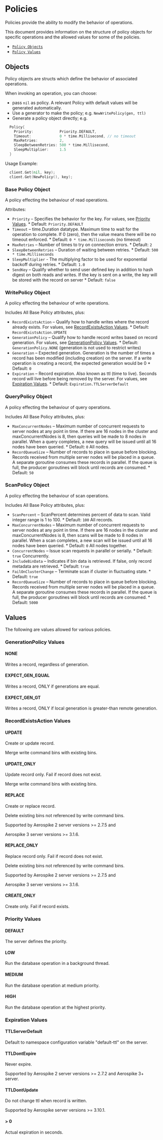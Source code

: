 # Policies

Policies provide the ability to modify the behavior of operations.

This document provides information on the structure of policy objects for specific
operations and the allowed values for some of the policies.

- [`Policy Objects`](#Objects)
- [`Policy Values`](#Values)


<a name="Objects"></a>
## Objects

Policy objects are structs which define the behavior of associated operations.

When invoking an operation, you can choose:
- pass `nil` as policy. A relevant Policy with default values will be generated automatically.
- Use a generator to make the policy; e.g. `NewWritePolicy(gen, ttl)`
- Generate a policy object directly; e.g.
```go
  Policy{
    Priority:            Priority.DEFAULT,
    Timeout:             0 * time.Millisecond, // no timeout
    MaxRetries:          2,
    SleepBetweenRetries: 500 * time.Millisecond,
    SleepMultiplier:     1.5
  }
```

Usage Example:

```go
  client.Get(nil, key);
  client.Get(NewPolicy(), key);
```

<!--
################################################################################
BasePolicy
################################################################################
-->
<a name="BasePolicy"></a>

### Base Policy Object

A policy effecting the behaviour of read operations.

Attributes:

- `Priority`                – Specifies the behavior for the key.
                            For values, see [Priority Values](policies.md#priority).
                            * Default: `Priority.DEFAULT`
- `Timeout`                 – time.Duration datatype. Maximum time to wait for
                            the operation to complete. If 0 (zero), then the value
                            means there will be no timeout enforced.
                            * Default: `0 * time.Milliseconds` (no timeout)
- `MaxRetries`              – Number of times to try on connection errors.
                            * Default: `2`
- `SleepBetweenRetries`     – Duration of waiting between retries.
                            * Default: `500 * time.Milliseconds`
- `SleepMultiplier`         - The multiplying factor to be used for exponential
                            backoff during retries.
                            * Default: `1.0`
- `SendKey`                 – Qualify whether to send user defined key in addition to hash digest on both reads and writes. If the key is sent on a write,
                            the key will be stored with the record on server
                            * Default: `false`

<!--
################################################################################
WritePolicy
################################################################################
-->
<a name="WritePolicy"></a>

### WritePolicy Object

A policy effecting the behaviour of write operations.

Includes All Base Policy attributes, plus:

- `RecordExistsAction`     – Qualify how to handle writes where the record already exists.
                           For values, see [RecordExistsAction Values](policies.md#exists).
                           * Default: `RecordExistsAction.UPDATE`
- `GenerationPolicy`       – Qualify how to handle record writes based on record generation.
                           For values, see [GenerationPolicy Values](policies.md#gen).
                           * Default: `GenerationPolicy.NONE` (generation is not used to restrict writes)
- `Generation`             – Expected generation. Generation is the number of times a record has been modified
                           (including creation) on the server. If a write operation is creating a record,
                           the expected generation would be 0
                           * Default: `0`
- `Expiration`             – Record expiration. Also known as ttl (time to live). Seconds record will live before being removed by the server.
                           For values, see [Expiration Values](policies.md#expiration).
                           * Default: `Expiration.TTLServerDefault`


<!--
################################################################################
QueryPolicy
################################################################################
-->
<a name="QueryPolicy"></a>

### QueryPolicy Object

A policy effecting the behaviour of query operations.

Includes All Base Policy attributes, plus:

- `MaxConcurrentNodes`    –  Maximum number of concurrent requests to server nodes at any point in time. If there are 16 nodes in the cluster and maxConcurrentNodes is 8, then queries will be made to 8 nodes in parallel. When a query completes, a new query will be issued until all 16 nodes have been queried.
                           * Default: `0` All nodes.
- `RecordQueueSize`       – Number of records to place in queue before blocking.
  Records received from multiple server nodes will be placed in a queue. A separate goroutine consumes these records in parallel. If the queue is full, the producer goroutines will block until records are consumed.
                           * Default: `50`

<!--
################################################################################
ScanPolicy
################################################################################
-->
<a name="ScanPolicy"></a>

### ScanPolicy Object

A policy effecting the behaviour of scan operations.

Includes All Base Policy attributes, plus:

- `ScanPercent`           –  ScanPercent determines percent of data to scan. Valid integer range is 1 to 100.
                           * Default: `100` All records.
- `MaxConcurrentNodes`    –  Maximum number of concurrent requests to server nodes at any point in time. If there are 16 nodes in the cluster and maxConcurrentNodes is 8, then scans will be made to 8 nodes in parallel. When a scan completes, a new scan will be issued until all 16 nodes have been queried.
                           * Default: `0` All nodes together.
- `ConcurrentNodes`       –  Issue scan requests in parallel or serially.
                           * Default: `true` Concurrently.
- `IncludeBinData`        – Indicates if bin data is retrieved. If false, only record metadata are retrieved.
                           * Default: `true`
- `FailOnClusterChange`   – Terminate scan if cluster in fluctuating state.
                           * Default: `true`
- `RecordQueueSize`       – Number of records to place in queue before blocking. Records received from multiple server nodes will be placed in a queue. A separate goroutine consumes these records in parallel. If the queue is full, the producer goroutines will block until records are consumed.
                           * Default: `5000`

<a name="Values"></a>
## Values

The following are values allowed for various policies.

<!--
################################################################################
gen
################################################################################
-->
<a name="gen"></a>

### GenerationPolicy Values

#### NONE

Writes a record, regardless of generation.

#### EXPECT_GEN_EQUAL

Writes a record, ONLY if generations are equal.

#### EXPECT_GEN_GT

Writes a record, ONLY if local generation is greater-than remote generation.

<!--
################################################################################
exists
################################################################################
-->
<a name="exists"></a>

### RecordExistsAction Values

#### UPDATE
  Create or update record.

  Merge write command bins with existing bins.

#### UPDATE_ONLY
  Update record only. Fail if record does not exist.

  Merge write command bins with existing bins.

#### REPLACE
  Create or replace record.

  Delete existing bins not referenced by write command bins.

  Supported by Aerospike 2 server versions >= 2.7.5 and

  Aerospike 3 server versions >= 3.1.6.

#### REPLACE_ONLY
  Replace record only. Fail if record does not exist.

  Delete existing bins not referenced by write command bins.

  Supported by Aerospike 2 server versions >= 2.7.5 and

  Aerospike 3 server versions >= 3.1.6.

#### CREATE_ONLY
  Create only.  Fail if record exists.


<!--
################################################################################
priority
################################################################################
-->
<a name="priority"></a>

### Priority Values

#### DEFAULT
  The server defines the priority.

#### LOW
  Run the database operation in a background thread.

#### MEDIUM
  Run the database operation at medium priority.

#### HIGH
  Run the database operation at the highest priority.

<!--
################################################################################
expiration
################################################################################
-->
<a name="expiration"></a>

### Expiration Values

#### TTLServerDefault
  Default to namespace configuration variable "default-ttl" on the server.

#### TTLDontExpire
  Never expire.

  Supported by Aerospike 2 server versions >= 2.7.2 and Aerospike 3+ server.

#### TTLDontUpdate
  Do not change ttl when record is written.

  Supported by Aerospike server versions >= 3.10.1.

####  > 0
  Actual expiration in seconds.
